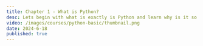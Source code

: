 ```yaml
---
title: Chapter 1 - What is Python?
desc: Lets begin with what is exactly is Python and learn why is it so popular.
video: /images/courses/python-basic/thumbnail.png
date: 2024-6-18
published: true
---
```

